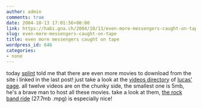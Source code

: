 ```yaml
---
author: admin
comments: true
date: 2004-10-13 17:01:56+00:00
link: https://habi.gna.ch/2004/10/13/even-more-messengers-caught-on-tape/
slug: even-more-messengers-caught-on-tape
title: even more messengers caught on tape
wordpress_id: 646
categories:
- none
---
```


today [splint](http://splint.ch) told me that there are even more movies to download from the site i linked in the last post!
just take a look at the [videos directory](http://www.digave.com/videos/) of [lucas' page](http://www.digave.com/couch/main.htm).
all twelve videos are on the chunky side, the smallest one is 5mb, he's a brave man to host all these movies.
take a look at them, [the rock band ride](http://www.digave.com/videos/hs.mpg) (27.7mb .mpg) is especially nice!
